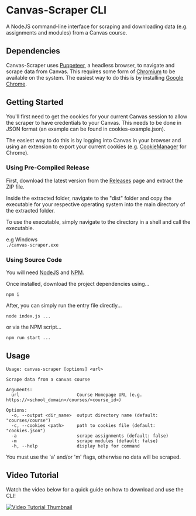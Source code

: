 # Canvas-Scraper CLI

A NodeJS command-line interface for scraping and downloading data (e.g. assignments and modules) from a Canvas course.

## Dependencies

Canvas-Scraper uses [Puppeteer](https://pptr.dev/), a headless browser, to navigate and scrape data from Canvas. This requires some form of [Chromium](https://www.chromium.org/chromium-projects/) to be available on the system. The easiest way to do this is by installing [Google Chrome](https://www.google.com/chrome/).

## Getting Started

You'll first need to get the cookies for your current Canvas session to allow the scraper to have credentials to your Canvas. This needs to be done in JSON format (an example can be found in cookies-example.json).

The easiest way to do this is by logging into Canvas in your browser and using an extension to export your current cookies (e.g. [CookieManager](https://chromewebstore.google.com/detail/cookiemanager-cookie-edit/hdhngoamekjhmnpenphenpaiindoinpo) for Chrome).

### Using Pre-Compiled Release

First, download the latest version from the [Releases](https://github.com/xxmistacruzxx/canvas-scraper/releases) page and extract the ZIP file.

Inside the extracted folder, navigate to the "dist" folder and copy the executable for your respective operating system into the main directory of the extracted folder.

To use the executable, simply navigate to the directory in a shell and call the executable.

e.g Windows<br/>
`./canvas-scraper.exe`

### Using Source Code

You will need [NodeJS](https://nodejs.org/en) and [NPM](https://docs.npmjs.com/downloading-and-installing-node-js-and-npm).

Once installed, download the project dependencies using...

`npm i`

After, you can simply run the entry file directly...

`node index.js ...`

or via the NPM script...

`npm run start ...`

## Usage

```
Usage: canvas-scraper [options] <url>

Scrape data from a canvas course

Arguments:
  url                      Course Homepage URL (e.g. https://<school_domain>/courses/<course_id>)

Options:
  -o, --output <dir_name>  output directory name (default: "courses/course")
  -c, --cookies <path>     path to cookies file (default: "cookies.json")
  -a                       scrape assignments (default: false)
  -m                       scrape modules (default: false)
  -h, --help               display help for command
```

You must use the 'a' and/or 'm' flags, otherwise no data will be scraped.

## Video Tutorial

Watch the video below for a quick guide on how to download and use the CLI!

[![Video Tutorial Thumbnail](https://img.youtube.com/vi/LkUe-pfXVFE/0.jpg)](https://www.youtube.com/watch?v=LkUe-pfXVFE)
